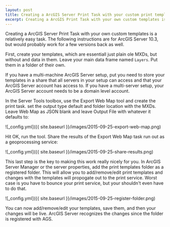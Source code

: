 ```yaml
---
layout: post
title: Creating a ArcGIS Server Print Task with your custom print templates 
excerpt: Creating a ArcGIS Print Task with your own custom templates is actually pretty simple.
---
```


Creating a ArcGIS Server Print Task with your own custom templates is a 
relatively easy task. The following instructions are for ArcGIS Server 10.3, but 
would probably work for a few versions back as well.

First, create your templates, which are essentiall just plain ole MXDs, but 
without and data in them. Leave your main data frame named ``Layers``. Put them in a 
folder of their own. 

If you have a multi-machine ArcGIS Server setup, put you need to store your templates
in a share that all servers in your setup can access and that your ArcGIS Server account 
has access to. If you have a multi-server setup, your ArcGIS Server account needs to be 
a domain level account.

In the Server Tools toolbox, use the Export Web Map tool and create the print task. 
set the output type default and folder location with the MXDs. Leave Web Map as JSON blank 
and leave Output File with whatever it defaults to:

![_config.yml]({{ site.baseurl }}/images/2015-09-25-export-web-map.png)

Hit OK, run the tool. Share the results of the Export Web Map task run out as a 
geoprocessing service:

![_config.yml]({{ site.baseurl }}/images/2015-09-25-share-results.png)

This last step is the key to making this work really nicely for you. In ArcGIS Server Manager 
or the server properties, add the print templates folder as a registered folder. This will 
allow you to add/remove/edit print templates and changes with the templates will propogate 
out to the print service. Worst case is you have to bounce your print service, but your shouldn't 
even have to do that. 

![_config.yml]({{ site.baseurl }}/images/2015-09-25-register-folder.png)

You can now add/remove/edit your templates, save them, and then your changes will be live. 
ArcGIS Server recognizes the changes since the folder is registered with AGS.